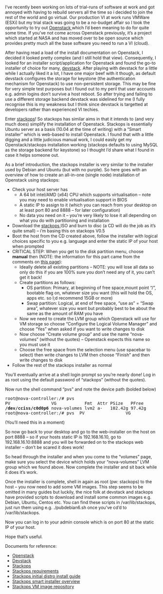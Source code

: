  <p>I&#8217;ve recently been working on lots of trial-runs of software at work and got annoyed with having to rebuild servers all the time so i decided to join the rest of the world and go virtual. Our production VI at work runs VMWare (ESXi) but my trial stack was going to be a no-budget affair so I took the opportunity to try out <a href="http://www.openstack.org/" target="_blank">Openstack </a>which I&#8217;d been meaning to do for quite some time. If you&#8217;ve not come across Openstack previously, it&#8217;s a project which started at NASA and has moved over to be open source which provides pretty much all the base software you need to run a VI (cloud).</p>
<p>After having read a load of the install documentation on Openstack, I decided it looked pretty complex (and I still hold that view). Consequently, I looked for an installer script/application for Openstack and found the go-to installer of choice for many, <a href="http://devstack.org/" target="_blank">devstack</a>. After playing with devstack for a little while I actually liked it a lot, I have one major beef with it though, as default devstack configures the storage for keystone (the authentication mechanism for Openstack) to use non-persistent storage. This may be fine for very simple test purposes but I found out to my peril that user accounts e.g. admin logins don&#8217;t survive a host reboot. So after trying and failing to use a different storage backend devstack was sidelined for me (I fully recognise this is my weakness but I think since devstack is targetted at developers rather than experienced VI techies.</p>
<p>Enter <a href="http://www.stackops.org/" target="_blank">stackops</a>! So stackops has similar aims in that it intends to (and very much does) simplify the installation of Openstack. Stackops is essentially Ubuntu server as a basis (10.04 at the time of writing) with a &#8220;Smart installer&#8221; which is web-based to install Openstack. I found that with a little digging and a little judicious manual work, I could easily get my Openstack/stackops installation working (stackops defaults to using MySQL as the storage backend for keystone) so I thought I&#8217;d share what I found in case it helps someone out.</p>
<p>As a brief introduction, the stackops installer is very similar to the installer used by Debian and Ubuntu (but with no purple). So here goes with an overview of how to create an all-in-one (single node) installation of Openstack using stackops:</p>
<ul>
<li>Check your host server has
<ul>
<li>A 64 bit intel/AMD (x64) CPU which supports virtualisation &#8211; note you may need to enable virtualisation support in BIOS</li>
<li>A static IP to assign to it (which you can reach from your desktop on at least port 80 and 8888 &#8211; for later configuration)</li>
<li>No data you need on it &#8211; you&#8217;re very likely to lose it all depending on what you do with partitioning and installation</li>
</ul>
</li>
<li>Download the <a href="http://www.stackops.org/" target="_blank">stackops </a>ISO and burn to disc (a CD will do the job as it&#8217;s quite small) &#8211; i&#8217;m basing this on stackops V0.5</li>
<li>Boot the host from the CD created above, follow the installer with logical choices specific to you e.g. language and enter the static IP of your host when prompted</li>
<li>CRITICAL STEP: When you get to the disk partition menu, choose <strong>manual</strong> then (NOTE: the information for this part came from the comments on <a href="https://getsatisfaction.com/stackops/topics/device_dev_sda_not_found_or_ignored_by_filtering" target="_blank">this page</a>):
<ul>
<li>Ideally delete all existing partitions &#8211; NOTE: you will lose all data so only do this if you are 100% sure you don&#8217;t need any of it, you can&#8217;t get it back!</li>
<li>Create partitions as follows:
<ul>
<li>OS partition: Primary, at beginning of free space,mount point &#8220;/&#8221;, bootable flag on, whatever size you want (this will hold the OS, apps etc. so I;d recommend 15GB or more)</li>
<li>Swap partition: Logical, at end of free space, &#8220;use as&#8221; = &#8220;Swap area&#8221;, whatever size you want but probably best to be about the same as the amount of RAM you have</li>
</ul>
</li>
<li>Now we need to create the LVM group which Openstack will use for VM storage so choose &#8220;Configure the Logical Volume Manager&#8221; and choose &#8220;Yes&#8221; when asked if you want to write changes to disk</li>
<li>Now choose &#8220;Create volume group&#8221; and use the name &#8220;nova-volumes&#8221; (without the quotes) &#8211; Openstack expects this name so you must use it</li>
<li>Choose the free space from the selection menu (use spacebar to select) then write changes to LVM then choose &#8220;Finish&#8221; and then write changes to disk</li>
</ul>
</li>
<li>Follow the rest of the stackops installer as normal</li>
</ul>
<p>You&#8217;ll eventually arrive at a shell login prompt so you&#8217;re nearly done! Log in as root using the default password of &#8220;stackops&#8221; (without the quotes).</p>
<p>Now run the shell command &#8220;pvs&#8221; and note the device path (bolded below)</p>
<pre>root@nova-controller:/# pvs
PV                VG           Fmt  Attr PSize   PFree
<strong>/dev/cciss/c0d0p6</strong> nova-volumes lvm2 a-   102.42g 97.42g
root@nova-controller:/# pvs  PV                VG           Fmt  Attr PSize   PFree  /dev/cciss/c0d0p6 nova-volumes lvm2 a-   102.42g 97.42g</pre>
<p>(You&#8217;ll need this in a moment)</p>
<p>So now go back to your desktop and go to the web-installer on the host on port 8888 &#8211; so if your hosts static IP is 192.168.16.10, go to 192.168.16.10:8888 and you will be forwarded on to the stackops web installer &#8211; don&#8217;t be scared it does work!</p>
<p>So head through the installer and when you come to the &#8220;volumes&#8221; page, make sure you select the device which holds your &#8220;nova-volumes&#8221; LVM group which we found above. Now complete the installer and sit back while it does it&#8217;s work.</p>
<p>Once the installer is complete, shell in again as root (pw: stackops) to the host &#8211; you now need to add some VM images. This step seems to be omitted in many guides but luckily, the nice folk at devstack and stackops have provided scripts to download and install some common images e.g. Debian, Ubuntu, Centos etc. You can find these scripts in /var/lib/stackops, just run them using e.g. ./pubdebian6.sh once you&#8217;ve cd&#8217;d to /var/lib/stackops.</p>
<p>Now you can log in to your admin console which is on port 80 at the static IP of your host.</p>
<p>Hope that&#8217;s useful.</p>
<p>Documents for reference:</p>
<ul>
<li><a href="http://www.openstack.org/" target="_blank">Openstack</a></li>
<li><a href="http://devstack.org/" target="_blank">Devstack</a></li>
<li><a href="http://www.stackops.org/" target="_blank">Stackops</a></li>
<li><a href="http://docs.stackops.org/display/doc03/Global+System+Requirements" target="_blank">Stackops requirements</a></li>
<li><a href="http://docs.stackops.org/display/documentation/Install+and+Configure+the+Distro" target="_blank">Stackops initial distro install guide</a></li>
<li><a href="http://docs.stackops.org/display/documentation/Smart+Installer+Overview" target="_blank">Stackops smart installer overview</a></li>
<li><a href="http://docs.stackops.org/display/doc03/StackOps+Virtual+Images+Repository" target="_blank">Stackops VM image repository</a></li>
</ul>